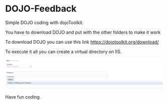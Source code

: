 # DOJO-Feedback
Simple DOJO coding with dojoToolkit.

You have to download DOJO and put with the other folders to make it work

To download DOJO you can use this link https://dojotoolkit.org/download/

To execute it all you can create a virtual directory on IIS.

![Example](https://github.com/johnklaumann/DojoFeedback/blob/master/dojo.png)

Have fun coding.

